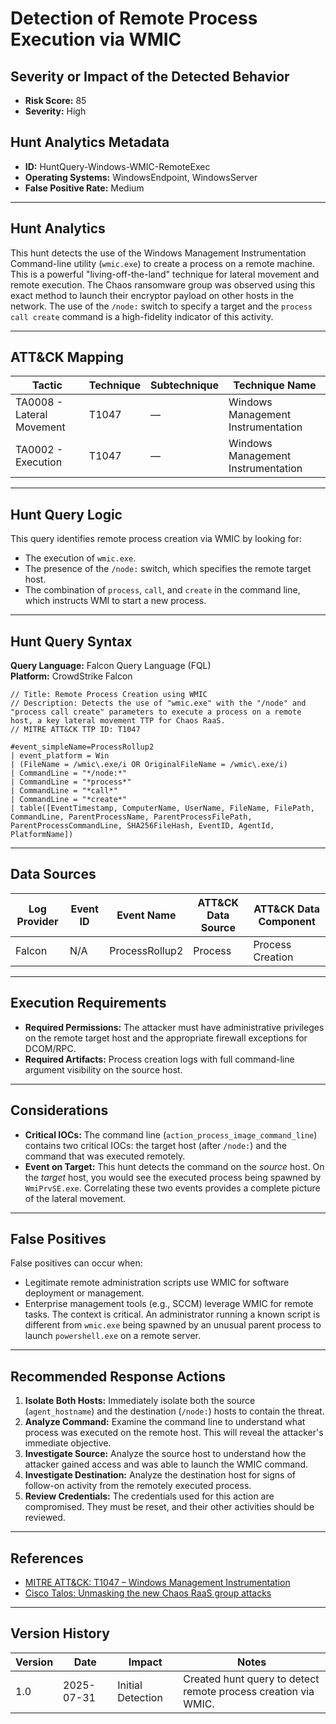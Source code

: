 # Detection of Remote Process Execution via WMIC

## Severity or Impact of the Detected Behavior
- **Risk Score:** 85
- **Severity:** High

## Hunt Analytics Metadata

- **ID:** HuntQuery-Windows-WMIC-RemoteExec
- **Operating Systems:** WindowsEndpoint, WindowsServer
- **False Positive Rate:** Medium

---

## Hunt Analytics

This hunt detects the use of the Windows Management Instrumentation Command-line utility (`wmic.exe`) to create a process on a remote machine. This is a powerful "living-off-the-land" technique for lateral movement and remote execution. The Chaos ransomware group was observed using this exact method to launch their encryptor payload on other hosts in the network. The use of the `/node:` switch to specify a target and the `process call create` command is a high-fidelity indicator of this activity.

---

## ATT&CK Mapping

| Tactic                        | Technique   | Subtechnique | Technique Name                                 |
|-------------------------------|-------------|--------------|------------------------------------------------|
| TA0008 - Lateral Movement     | T1047       | —            | Windows Management Instrumentation             |
| TA0002 - Execution            | T1047       | —            | Windows Management Instrumentation             |

---

## Hunt Query Logic

This query identifies remote process creation via WMIC by looking for:
- The execution of `wmic.exe`.
- The presence of the `/node:` switch, which specifies the remote target host.
- The combination of `process`, `call`, and `create` in the command line, which instructs WMI to start a new process.

---

## Hunt Query Syntax

**Query Language:** Falcon Query Language (FQL)  
**Platform:** CrowdStrike Falcon

```fql
// Title: Remote Process Creation using WMIC
// Description: Detects the use of "wmic.exe" with the "/node" and "process call create" parameters to execute a process on a remote host, a key lateral movement TTP for Chaos RaaS.
// MITRE ATT&CK TTP ID: T1047

#event_simpleName=ProcessRollup2
| event_platform = Win
| (FileName = /wmic\.exe/i OR OriginalFileName = /wmic\.exe/i)
| CommandLine = "*/node:*"
| CommandLine = "*process*"
| CommandLine = "*call*"
| CommandLine = "*create*"
| table([EventTimestamp, ComputerName, UserName, FileName, FilePath, CommandLine, ParentProcessName, ParentProcessFilePath, ParentProcessCommandLine, SHA256FileHash, EventID, AgentId, PlatformName])
```

---

## Data Sources

| Log Provider | Event ID | Event Name       | ATT&CK Data Source  | ATT&CK Data Component  |
|--------------|----------|------------------|---------------------|------------------------|
| Falcon       | N/A      | ProcessRollup2   | Process             | Process Creation       |

---

## Execution Requirements

- **Required Permissions:** The attacker must have administrative privileges on the remote target host and the appropriate firewall exceptions for DCOM/RPC.
- **Required Artifacts:** Process creation logs with full command-line argument visibility on the source host.

---

## Considerations

- **Critical IOCs:** The command line (`action_process_image_command_line`) contains two critical IOCs: the target host (after `/node:`) and the command that was executed remotely.
- **Event on Target:** This hunt detects the command on the *source* host. On the *target* host, you would see the executed process being spawned by `WmiPrvSE.exe`. Correlating these two events provides a complete picture of the lateral movement.

---

## False Positives

False positives can occur when:
- Legitimate remote administration scripts use WMIC for software deployment or management.
- Enterprise management tools (e.g., SCCM) leverage WMIC for remote tasks.
The context is critical. An administrator running a known script is different from `wmic.exe` being spawned by an unusual parent process to launch `powershell.exe` on a remote server.

---

## Recommended Response Actions

1.  **Isolate Both Hosts:** Immediately isolate both the source (`agent_hostname`) and the destination (`/node:`) hosts to contain the threat.
2.  **Analyze Command:** Examine the command line to understand what process was executed on the remote host. This will reveal the attacker's immediate objective.
3.  **Investigate Source:** Analyze the source host to understand how the attacker gained access and was able to launch the WMIC command.
4.  **Investigate Destination:** Analyze the destination host for signs of follow-on activity from the remotely executed process.
5.  **Review Credentials:** The credentials used for this action are compromised. They must be reset, and their other activities should be reviewed.

---

## References

- [MITRE ATT&CK: T1047 – Windows Management Instrumentation](https://attack.mitre.org/techniques/T1047/)
- [Cisco Talos: Unmasking the new Chaos RaaS group attacks](https://blog.talosintelligence.com/new-chaos-ransomware/)

---

## Version History

| Version | Date       | Impact            | Notes                                                              |
|---------|------------|-------------------|--------------------------------------------------------------------|
| 1.0     | 2025-07-31 | Initial Detection | Created hunt query to detect remote process creation via WMIC.       |
